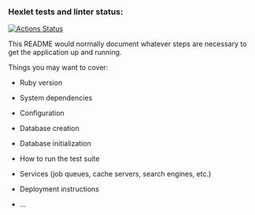 ### Hexlet tests and linter status:
[![Actions Status](https://github.com/Avanera/rails-project-64/actions/workflows/hexlet-check.yml/badge.svg)](https://github.com/Avanera/rails-project-64/actions)

This README would normally document whatever steps are necessary to get the
application up and running.

Things you may want to cover:

* Ruby version

* System dependencies

* Configuration

* Database creation

* Database initialization

* How to run the test suite

* Services (job queues, cache servers, search engines, etc.)

* Deployment instructions

* ...
